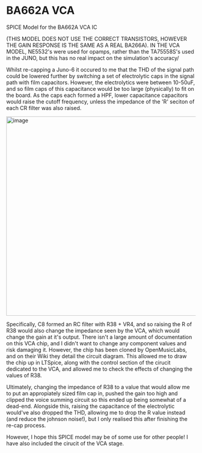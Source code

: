 # BA662A VCA 

SPICE Model for the BA662A VCA IC

(THIS MODEL DOES NOT USE THE CORRECT TRANSISTORS, HOWEVER THE GAIN RESPONSE IS THE SAME AS A REAL BA266A).
IN THE VCA MODEL, NE5532's were used for opamps, rather than the TA75558S's used in the JUNO, but this has no real impact on the simulation's accuracy/

Whilst re-capping a Juno-6 it occured to me that the THD of the signal path could be lowered further by switching a set of electrolytic caps in the signal path with film capacitors. However, the electrolytics were between 10-50uF, and so film caps of this capacitance would be too large (physically) to fit on the board. As the caps each formed a HPF, lower capacitance capacitors would raise the cutoff frequency, unless the impedance of the 'R' seciton of each CR filter was also raised. 

<img width="538" height="530" alt="image" src="https://github.com/user-attachments/assets/8951ca5a-d029-45ed-b577-10a125e54719" />

Specifically, C8 formed an RC filter with R38 + VR4, and so raising the R of R38 would also change the impedance seen by the VCA, which would change the gain at it's output. There isn't a large amount of documentation on this VCA chip, and I didn't want to change any component values and risk damaging it. However, the chip has been cloned by OpenMusicLabs, and on their Wiki they detail the circuit diagram. This allowed me to draw the chip up in LTSpice, along with the control section of the cirucit dedicated to the VCA, and allowed me to check the effects of changing the values of R38. 

Ultimately, changing the impedance of R38 to a value that would allow me to put an appropiately sized film cap in, pushed the gain too high and clipped the voice summing circuit so this ended up being somewhat of a dead-end. Alongside this, raising the capacitance of the electrolytic would've also dropped the THD, allowing me to drop the R value instead (and reduce the johnson noise!), but I only realised this after finishing the re-cap process. 

However, I hope this SPICE model may be of some use for other people! I have also included the cirucit of the VCA stage.
